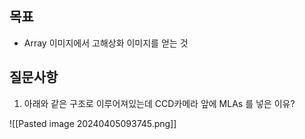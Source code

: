 ## 목표 
- Array 이미지에서 고해상화 이미지를 얻는 것

## 질문사항
1. 아래와 같은 구조로 이루어져있는데 CCD카메라 앞에 MLAs 를 넣은 이유?

![[Pasted image 20240405093745.png]]